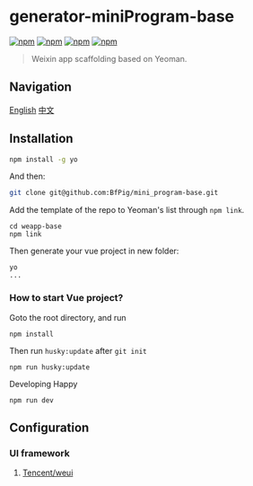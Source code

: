 # generator-miniProgram-base
[![npm](https://img.shields.io/badge/license-MIT-yellowgreen.svg)]()
[![npm](https://img.shields.io/badge/node-%3E%3D8-blue.svg)]()
[![npm](https://img.shields.io/badge/npm-5.6.0-orange.svg)]()
[![npm](https://img.shields.io/badge/yeoman-2.0.5-brightgreen.svg)]()
> Weixin app scaffolding based on Yeoman.

## Navigation
[English](https://github.com/BfPig/mini_program-base/blob/master/README.md)
[中文](https://github.com/BfPig/mini_program-base/blob/master/README_CN.md)


## Installation

```bash
npm install -g yo
```

And then:

```bash
git clone git@github.com:BfPig/mini_program-base.git
```

Add the template of the repo to Yeoman's list through `npm link`.

```
cd weapp-base
npm link
```

Then generate your vue project in new folder:

```
yo
...
```

### How to start Vue project?

Goto the root directory, and run

```
npm install
```

Then run `husky:update` after `git init`

```
npm run husky:update
```

Developing Happy

```
npm run dev
```

## Configuration

### UI framework

1. [Tencent/weui](https://github.com/Tencent/weui)

